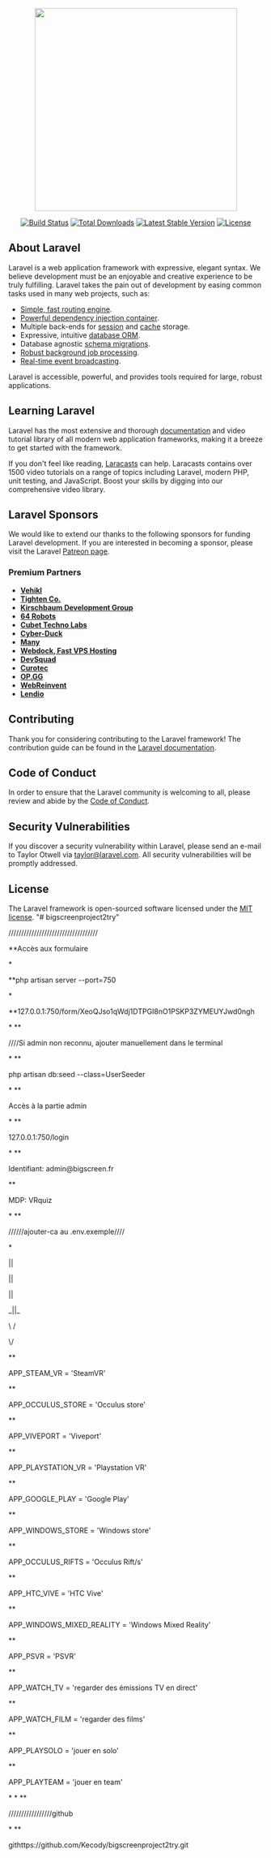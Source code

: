 <p align="center"><a href="https://laravel.com" target="_blank"><img src="https://raw.githubusercontent.com/laravel/art/master/logo-lockup/5%20SVG/2%20CMYK/1%20Full%20Color/laravel-logolockup-cmyk-red.svg" width="400"></a></p>

<p align="center">
<a href="https://travis-ci.org/laravel/framework"><img src="https://travis-ci.org/laravel/framework.svg" alt="Build Status"></a>
<a href="https://packagist.org/packages/laravel/framework"><img src="https://img.shields.io/packagist/dt/laravel/framework" alt="Total Downloads"></a>
<a href="https://packagist.org/packages/laravel/framework"><img src="https://img.shields.io/packagist/v/laravel/framework" alt="Latest Stable Version"></a>
<a href="https://packagist.org/packages/laravel/framework"><img src="https://img.shields.io/packagist/l/laravel/framework" alt="License"></a>
</p>

## About Laravel

Laravel is a web application framework with expressive, elegant syntax. We believe development must be an enjoyable and creative experience to be truly fulfilling. Laravel takes the pain out of development by easing common tasks used in many web projects, such as:

- [Simple, fast routing engine](https://laravel.com/docs/routing).
- [Powerful dependency injection container](https://laravel.com/docs/container).
- Multiple back-ends for [session](https://laravel.com/docs/session) and [cache](https://laravel.com/docs/cache) storage.
- Expressive, intuitive [database ORM](https://laravel.com/docs/eloquent).
- Database agnostic [schema migrations](https://laravel.com/docs/migrations).
- [Robust background job processing](https://laravel.com/docs/queues).
- [Real-time event broadcasting](https://laravel.com/docs/broadcasting).

Laravel is accessible, powerful, and provides tools required for large, robust applications.

## Learning Laravel

Laravel has the most extensive and thorough [documentation](https://laravel.com/docs) and video tutorial library of all modern web application frameworks, making it a breeze to get started with the framework.

If you don't feel like reading, [Laracasts](https://laracasts.com) can help. Laracasts contains over 1500 video tutorials on a range of topics including Laravel, modern PHP, unit testing, and JavaScript. Boost your skills by digging into our comprehensive video library.

## Laravel Sponsors

We would like to extend our thanks to the following sponsors for funding Laravel development. If you are interested in becoming a sponsor, please visit the Laravel [Patreon page](https://patreon.com/taylorotwell).

### Premium Partners

- **[Vehikl](https://vehikl.com/)**
- **[Tighten Co.](https://tighten.co)**
- **[Kirschbaum Development Group](https://kirschbaumdevelopment.com)**
- **[64 Robots](https://64robots.com)**
- **[Cubet Techno Labs](https://cubettech.com)**
- **[Cyber-Duck](https://cyber-duck.co.uk)**
- **[Many](https://www.many.co.uk)**
- **[Webdock, Fast VPS Hosting](https://www.webdock.io/en)**
- **[DevSquad](https://devsquad.com)**
- **[Curotec](https://www.curotec.com/services/technologies/laravel/)**
- **[OP.GG](https://op.gg)**
- **[WebReinvent](https://webreinvent.com/?utm_source=laravel&utm_medium=github&utm_campaign=patreon-sponsors)**
- **[Lendio](https://lendio.com)**

## Contributing

Thank you for considering contributing to the Laravel framework! The contribution guide can be found in the [Laravel documentation](https://laravel.com/docs/contributions).

## Code of Conduct

In order to ensure that the Laravel community is welcoming to all, please review and abide by the [Code of Conduct](https://laravel.com/docs/contributions#code-of-conduct).

## Security Vulnerabilities

If you discover a security vulnerability within Laravel, please send an e-mail to Taylor Otwell via [taylor@laravel.com](mailto:taylor@laravel.com). All security vulnerabilities will be promptly addressed.

## License

The Laravel framework is open-sourced software licensed under the [MIT license](https://opensource.org/licenses/MIT).
"# bigscreenproject2try" 


///////////////////////////////////
<p>**Accès aux formulaire</p>
*
<p>**php artisan server --port=750</p>
*
<p>**127.0.0.1:750/form/XeoQJso1qWdj1DTPGI8nO1PSKP3ZYMEUYJwd0ngh</p>
*
**<p>////Si admin non reconnu, ajouter manuellement dans le terminal</p>
*
**<p>php artisan db:seed --class=UserSeeder</p>
*
**<p>Accès à la partie admin</p>
*
**<p>127.0.0.1:750/login</p>
*
**<p>Identifiant: admin@bigscreen.fr</p>
**<p>MDP: VRquiz</p>
*
**<p>//////ajouter-ca au .env.exemple////</p>
*           <p>||</p>
            <p>||</p>   
            <p>||</p>
        <p>   _||_</p>
          <p> \  /</p>
            <p>\/</p>
** <p>APP_STEAM_VR = 'SteamVR'</p>
** <p>APP_OCCULUS_STORE = 'Occulus store'</p>
** <p>APP_VIVEPORT = 'Viveport'</p>
** <p>APP_PLAYSTATION_VR = 'Playstation VR'</p>
** <p>APP_GOOGLE_PLAY = 'Google Play'</p>
** <p>APP_WINDOWS_STORE = 'Windows store'</p>
** <p>APP_OCCULUS_RIFTS = 'Occulus Rift/s'</p>
** <p>APP_HTC_VIVE = 'HTC Vive'</p>
** <p>APP_WINDOWS_MIXED_REALITY = 'Windows Mixed Reality'</p>
** <p>APP_PSVR = 'PSVR'</p>
** <p>APP_WATCH_TV = 'regarder des émissions TV en direct'</p>
** <p>APP_WATCH_FILM = 'regarder des films'</p>
** <p>APP_PLAYSOLO = 'jouer en solo'</p>
** <p>APP_PLAYTEAM = 'jouer en team'</p>
*
*
**<p>/////////////////github</p>
*
**<p>githttps://github.com/Kecody/bigscreenproject2try.git</p>